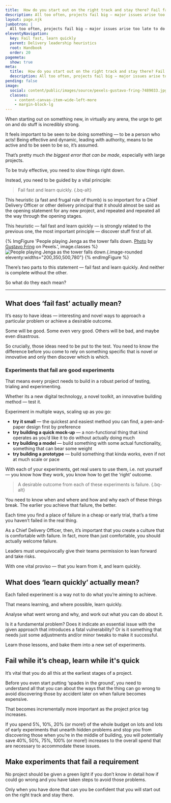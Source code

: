```yaml
---
title:  How do you start out on the right track and stay there? Fail fast and learn quickly
description: All too often, projects fail big — major issues arise too late to do anything about them, and time and costs balloon. It doesn't have to be this way.
layout: page.njk
jumbotron: |
  All too often, projects fail big — major issues arise too late to do anything about them, and time and costs balloon. It doesn't have to be this way.
eleventyNavigation:
  key: Fail fast, learn quickly
  parent: Delivery leadership heuristics
  root: Handbook
  order: 20
pagemeta:
  show: true
meta:
  title:  How do you start out on the right track and stay there? Fail fast and learn quickly
  description: All too often, projects fail big — major issues arise too late to do anything about them, and time and costs balloon. It doesn't have to be this way.
pending: false
image:
  social: content/public/images/source/pexels-gustavo-fring-7489033.jpg
  classes:
    - content-canvas-item-wide-left-more
    - margin-block-lg
---
```


When starting out on something new, in virtually any arena, the urge to get on and do stuff is incredibly strong.

It feels important to be seen to be doing something — to be a person who acts! Being effective and dynamic, leading with authority, means to be active and to be seen to be so, it’s assumed.

That’s pretty much *the biggest error that can be made*, especially with large projects.

To be truly effective, you need to slow things right down.

Instead, you need to be guided by a vital principle:

> Fail fast and learn quickly.
{.bq-alt}

This heuristic (a fast and frugal rule of thumb) is so important for a Chief Delivery Officer or other delivery principal that it should almost be said as the opening statement for any new project, and repeated and repeated all the way through the opening stages.

This heuristic — fail fast and learn quickly — is strongly related to the previous one, the most important principle — discover stuff first of all.

{% ImgFigure 'People playing Jenga as the tower falls down. <a href="https://www.pexels.com/photo/a-people-playing-jenga-7489033/" target="_blank" rel="noopener nofollow ugc">Photo</a> by <a href="https://www.pexels.com/@gustavo-fring/" target="_blank" rel="noopener nofollow ugc">Gustavo Fring</a> on Pexels.', image.classes %}
![People playing Jenga as the tower falls down.](/public/images/source/pexels-gustavo-fring-7489033.jpg){.image-rounded eleventy:widths="200,350,500,780"}
{% endImgFigure %}

There’s two parts to this statement — fail fast and learn quickly. And neither is complete without the other.

So what do they each mean?

---

## What does ‘fail fast’ actually mean?

It’s easy to have ideas — interesting and novel ways to approach a particular problem or achieve a desirable outcome.

Some will be good. Some even very good. Others will be bad, and maybe even disastrous.

So crucially, those ideas need to be put to the test. You need to know the difference before you come to rely on something specific that is novel or innovative and only then discover which is which.

### Experiments that fail are good experiments

That means every project needs to build in a robust period of testing, trialing and experimenting.

Whether its a new digital technology, a novel toolkit, an innovative building method — test it.

Experiment in multiple ways, scaling up as you go:

- **try it small** — the quickest and easiest method you can find, a pen-and-paper design first by preference
- **try building a quick mock-up** — a non-functional thing that kind operates as you’d like it to do without actually doing much
- **try building a model** — build something with some actual functionality, something that can bear some weight
- **try building a prototype** — build something that kinda works, even if not at much scale or pace

With each of your experiments, get real users to use them, i.e. not yourself — you know how they work, you know how to get the ‘right’ outcome.

> A desirable outcome from each of these experiments is failure.
{.bq-alt}

You need to know when and where and how and why each of these things break. The earlier you achieve that failure, the better.

Each time you find a place of failure in a cheap or early trial, that’s a time you haven’t failed in the real thing.

As a Chief Delivery Officer, then, it’s important that you create a culture that is comfortable with failure. In fact, more than just comfortable, you should actually welcome failure.

Leaders must unequivocally give their teams permission to lean forward and take risks.

With one vital proviso — that you learn from it, and learn quickly.

## What does ‘learn quickly’ actually mean?

Each failed experiment is a way not to do what you’re aiming to achieve.

That means learning, and where possible, learn quickly.

Analyse what went wrong and why, and work out what you can do about it.

Is it a fundamental problem? Does it indicate an essential issue with the given approach that introduces a fatal vulnerability? Or is it something that needs just some adjustments and/or minor tweaks to make it successful.

Learn those lessons, and bake them into a new set of experiments.

## Fail while it’s cheap, learn while it's quick

It’s vital that you do all this at the earliest stages of a project.

Before you even start putting ‘spades in the ground’, you need to understand all that you can about the ways that the thing can go wrong to avoid discovering those by accident later on when failure becomes expensive.

That becomes incrementally more important as the project price tag increases.

If you spend 5%, 10%, 20% (or more!) of the whole budget on lots and lots of early experiments that unearth hidden problems and stop you from discovering those when you’re in the middle of building, you will potentially save 40%, 50%, 75%, 100% (or more!) increases to the overall spend that are necessary to accommodate these issues.

## Make experiments that fail a requirement

No project should be given a green light if you don’t know in detail how if could go wrong and you have taken steps to avoid those problems.

Only when you have done that can you be confident that you will start out on the right track and stay there.